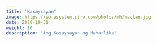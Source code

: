 ```yaml
---
title: "Kasaysayan"
image: https://sorasystem.sirv.com/photos/mh/mactan.jpg
date: 2020-10-31
weight: 10
description: "Ang Kasaysayan ng Maharlika"
---
```


<!-- The history of Maharlika  -->